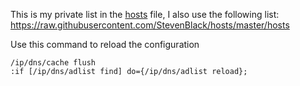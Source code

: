 
This is my private list in the [hosts](hosts) file, I also use the following list: https://raw.githubusercontent.com/StevenBlack/hosts/master/hosts

Use this command to reload the configuration
```
/ip/dns/cache flush
:if [/ip/dns/adlist find] do={/ip/dns/adlist reload};
```

